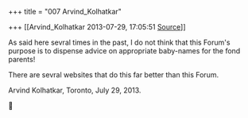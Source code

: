 +++
title = "007 Arvind_Kolhatkar"

+++
[[Arvind_Kolhatkar	2013-07-29, 17:05:51 [Source](https://groups.google.com/g/samskrita/c/mg14aYKcYHk)]]



As said here sevral times in the past, I do not think that this Forum's purpose is to dispense advice on appropriate baby-names for the fond parents!

  

There are sevral websites that do this far better than this Forum.

  

Arvind Kolhatkar, Toronto, July 29, 2013.




